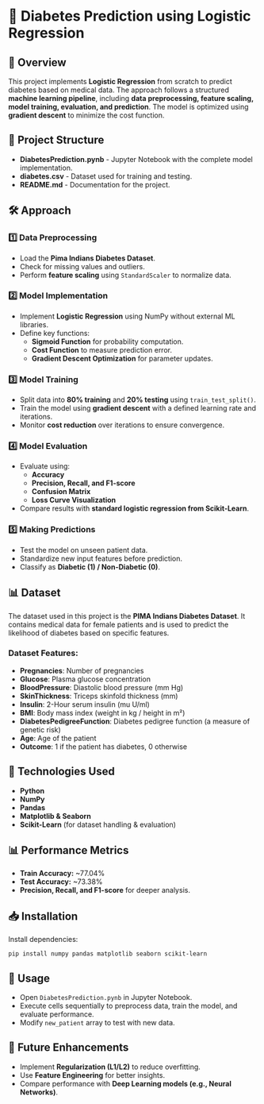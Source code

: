 # 🏥 Diabetes Prediction using Logistic Regression

## 📌 Overview

<p>This project implements <strong>Logistic Regression</strong> from scratch to predict diabetes based on medical data. The approach follows a structured <strong>machine learning pipeline</strong>, including <strong>data preprocessing, feature scaling, model training, evaluation, and prediction</strong>. The model is optimized using <strong>gradient descent</strong> to minimize the cost function.</p>

## 📂 Project Structure

<ul>
  <li><strong>DiabetesPrediction.pynb</strong> - Jupyter Notebook with the complete model implementation.</li>
  <li><strong>diabetes.csv</strong> - Dataset used for training and testing.</li>
  <li><strong>README.md</strong> - Documentation for the project.</li>
</ul>

## 🛠 Approach

<h3>1️⃣ Data Preprocessing</h3>
<ul>
  <li>Load the <strong>Pima Indians Diabetes Dataset</strong>.</li>
  <li>Check for missing values and outliers.</li>
  <li>Perform <strong>feature scaling</strong> using <code>StandardScaler</code> to normalize data.</li>
</ul>

<h3>2️⃣ Model Implementation</h3>
<ul>
  <li>Implement <strong>Logistic Regression</strong> using NumPy without external ML libraries.</li>
  <li>Define key functions:
    <ul>
      <li><strong>Sigmoid Function</strong> for probability computation.</li>
      <li><strong>Cost Function</strong> to measure prediction error.</li>
      <li><strong>Gradient Descent Optimization</strong> for parameter updates.</li>
    </ul>
  </li>
</ul>

<h3>3️⃣ Model Training</h3>
<ul>
  <li>Split data into <strong>80% training</strong> and <strong>20% testing</strong> using <code>train_test_split()</code>.</li>
  <li>Train the model using <strong>gradient descent</strong> with a defined learning rate and iterations.</li>
  <li>Monitor <strong>cost reduction</strong> over iterations to ensure convergence.</li>
</ul>

<h3>4️⃣ Model Evaluation</h3>
<ul>
  <li>Evaluate using:
    <ul>
      <li><strong>Accuracy</strong></li>
      <li><strong>Precision, Recall, and F1-score</strong></li>
      <li><strong>Confusion Matrix</strong></li>
      <li><strong>Loss Curve Visualization</strong></li>
    </ul>
  </li>
  <li>Compare results with <strong>standard logistic regression from Scikit-Learn</strong>.</li>
</ul>

<h3>5️⃣ Making Predictions</h3>
<ul>
  <li>Test the model on unseen patient data.</li>
  <li>Standardize new input features before prediction.</li>
  <li>Classify as <strong>Diabetic (1) / Non-Diabetic (0)</strong>.</li>
</ul>

## 📊 Dataset

<p>The dataset used in this project is the <strong>PIMA Indians Diabetes Dataset</strong>. It contains medical data for female patients and is used to predict the likelihood of diabetes based on specific features.</p>

<h3>Dataset Features:</h3>
<ul>
  <li><strong>Pregnancies</strong>: Number of pregnancies</li>
  <li><strong>Glucose</strong>: Plasma glucose concentration</li>
  <li><strong>BloodPressure</strong>: Diastolic blood pressure (mm Hg)</li>
  <li><strong>SkinThickness</strong>: Triceps skinfold thickness (mm)</li>
  <li><strong>Insulin</strong>: 2-Hour serum insulin (mu U/ml)</li>
  <li><strong>BMI</strong>: Body mass index (weight in kg / height in m²)</li>
  <li><strong>DiabetesPedigreeFunction</strong>: Diabetes pedigree function (a measure of genetic risk)</li>
  <li><strong>Age</strong>: Age of the patient</li>
  <li><strong>Outcome</strong>: 1 if the patient has diabetes, 0 otherwise</li>
</ul>

## 🔧 Technologies Used

<ul>
  <li><strong>Python</strong></li>
  <li><strong>NumPy</strong></li>
  <li><strong>Pandas</strong></li>
  <li><strong>Matplotlib & Seaborn</strong></li>
  <li><strong>Scikit-Learn</strong> (for dataset handling & evaluation)</li>
</ul>

## 📊 Performance Metrics

<ul>
  <li><strong>Train Accuracy:</strong> ~77.04%</li>
  <li><strong>Test Accuracy:</strong> ~73.38%</li>
  <li><strong>Precision, Recall, and F1-score</strong> for deeper analysis.</li>
</ul>

## 📥 Installation

<p>Install dependencies:</p>

<pre><code>pip install numpy pandas matplotlib seaborn scikit-learn</code></pre>

## 🎯 Usage

<ul>
  <li>Open <code>DiabetesPrediction.pynb</code> in Jupyter Notebook.</li>
  <li>Execute cells sequentially to preprocess data, train the model, and evaluate performance.</li>
  <li>Modify <code>new_patient</code> array to test with new data.</li>
</ul>

## 🚀 Future Enhancements

<ul>
  <li>Implement <strong>Regularization (L1/L2)</strong> to reduce overfitting.</li>
  <li>Use <strong>Feature Engineering</strong> for better insights.</li>
  <li>Compare performance with <strong>Deep Learning models (e.g., Neural Networks)</strong>.</li>
</ul>
